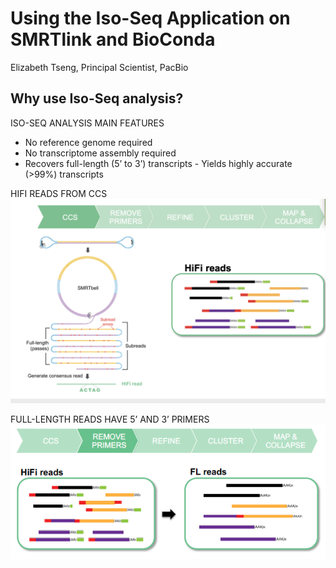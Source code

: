 # Using the Iso-Seq Application on SMRTlink and BioConda

Elizabeth Tseng, Principal Scientist, PacBio

## Why use Iso-Seq analysis?

ISO-SEQ ANALYSIS MAIN FEATURES
* No reference genome required
* No transcriptome assembly required
* Recovers full-length (5’ to 3’) transcripts - Yields highly accurate (>99%) transcripts

HIFI READS FROM CCS
![](./figures/bioconda1.png)

FULL-LENGTH READS HAVE 5’ AND 3’ PRIMERS
<img src="figures/bioconda2.PNG">
